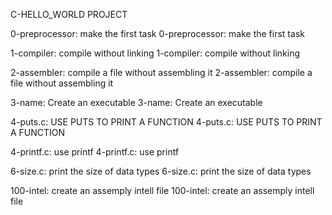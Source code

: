 C-HELLO_WORLD PROJECT


0-preprocessor: make the first task 
0-preprocessor: make the first task 

1-compiler: compile without linking
1-compiler: compile without linking

2-assembler: compile a file without assembling it 
2-assembler: compile a file without assembling it 

3-name: Create an executable
3-name: Create an executable

4-puts.c: USE PUTS TO PRINT A FUNCTION
4-puts.c: USE PUTS TO PRINT A FUNCTION

4-printf.c: use printf
4-printf.c: use printf

6-size.c: print the size of data types
6-size.c: print the size of data types

100-intel: create an assemply intell file
100-intel: create an assemply intell file

